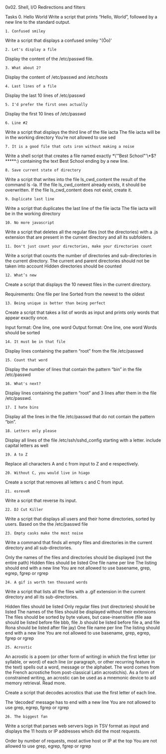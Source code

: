 0x02. Shell, I/O Redirections and filters

Tasks
	0. Hello World
Write a script that prints “Hello, World”, followed by a new line to the standard output.

	1. Confused smiley
Write a script that displays a confused smiley "(Ôo)'

	2. Let's display a file
Display the content of the /etc/passwd file.

	3. What about 2?
Display the content of /etc/passwd and /etc/hosts

	4. Last lines of a file
Display the last 10 lines of /etc/passwd

	5. I'd prefer the first ones actually
Display the first 10 lines of /etc/passwd

	6. Line #2
Write a script that displays the third line of the file iacta
The file iacta will be in the working directory
You’re not allowed to use sed

	7. It is a good file that cuts iron without making a noise
Write a shell script that creates a file named exactly \*\\'"Best School"\'\\*$\?\*\*\*\*\*:) containing the text Best School ending by a new line.

	8. Save current state of directory
Write a script that writes into the file ls_cwd_content the result of the command ls -la. If the file ls_cwd_content already exists, it should be overwritten. If the file ls_cwd_content does not exist, create it.

	9. Duplicate last line
Write a script that duplicates the last line of the file iacta
The file iacta will be in the working directory

	10. No more javascript
Write a script that deletes all the regular files (not the directories) with a .js extension that are present in the current directory and all its subfolders.

	11. Don't just count your directories, make your directories count
Write a script that counts the number of directories and sub-directories in the current directory.
The current and parent directories should not be taken into account
Hidden directories should be counted

	12. What’s new
Create a script that displays the 10 newest files in the current directory.

Requirements:
One file per line
Sorted from the newest to the oldest	

	13. Being unique is better than being perfect
Create a script that takes a list of words as input and prints only words that appear exactly once.

Input format: One line, one word
Output format: One line, one word
Words should be sorted

	14. It must be in that file
Display lines containing the pattern “root” from the file /etc/passwd

	15. Count that word
Display the number of lines that contain the pattern “bin” in the file /etc/passwd

	16. What's next?
Display lines containing the pattern “root” and 3 lines after them in the file /etc/passwd.

	17. I hate bins
Display all the lines in the file /etc/passwd that do not contain the pattern “bin”.

	18. Letters only please
Display all lines of the file /etc/ssh/sshd_config starting with a letter.
include capital letters as well

	19. A to Z
Replace all characters A and c from input to Z and e respectively.

	20. Without C, you would live in hiago
Create a script that removes all letters c and C from input.

	21. esreveR
Write a script that reverse its input.

	22. DJ Cut Killer
Write a script that displays all users and their home directories, sorted by users.
Based on the the /etc/passwd file

	23. Empty casks make the most noise
Write a command that finds all empty files and directories in the current directory and all sub-directories.

Only the names of the files and directories should be displayed (not the entire path)
Hidden files should be listed
One file name per line
The listing should end with a new line
You are not allowed to use basename, grep, egrep, fgrep or rgrep

	24. A gif is worth ten thousand words
Write a script that lists all the files with a .gif extension in the current directory and all its sub-directories.

Hidden files should be listed
Only regular files (not directories) should be listed
The names of the files should be displayed without their extensions
The files should be sorted by byte values, but case-insensitive (file aaa should be listed before file bbb, file .b should be listed before file a, and file Rona should be listed after file jay)
One file name per line
The listing should end with a new line
You are not allowed to use basename, grep, egrep, fgrep or rgrep

	25. Acrostic
An acrostic is a poem (or other form of writing) in which the first letter (or syllable, or word) of each line (or paragraph, or other recurring feature in the text) spells out a word, message or the alphabet. The word comes from the French acrostiche from post-classical Latin acrostichis). As a form of constrained writing, an acrostic can be used as a mnemonic device to aid memory retrieval. Read more.

Create a script that decodes acrostics that use the first letter of each line.

The ‘decoded’ message has to end with a new line
You are not allowed to use grep, egrep, fgrep or rgrep

	26. The biggest fan
Write a script that parses web servers logs in TSV format as input and displays the 11 hosts or IP addresses which did the most requests.

Order by number of requests, most active host or IP at the top
You are not allowed to use grep, egrep, fgrep or rgrep
